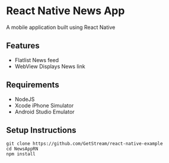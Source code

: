 # React Native News App

A mobile application built using React Native

<h2>Features</h2>
<ul>
  <li>Flatlist News feed</li>
  <li>WebView Displays News link</li>
</ul>


<h2>Requirements</h2>
<ul>
  <li>NodeJS</li>
  <li>Xcode iPhone Simulator</li>
  <li>Android Studio Emulator</li>
</ul>

<h2>Setup Instructions</h2>
<code>git clone https://github.com/GetStream/react-native-example
cd NewsAppRN
npm install
</code>
